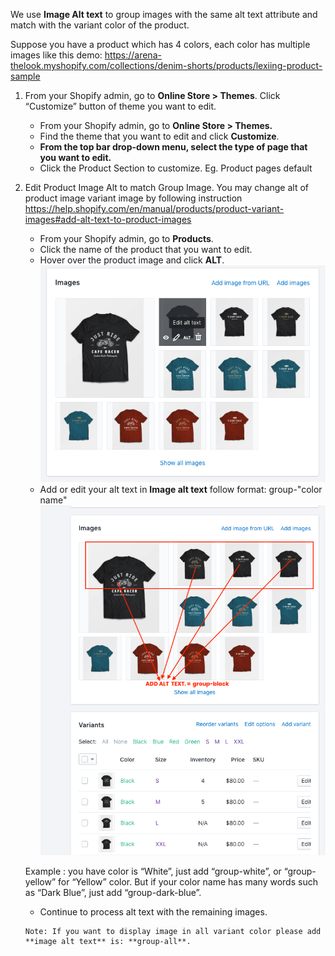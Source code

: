 
We use **Image Alt text** to group images with the same alt text attribute and match with the variant color of the product.

Suppose you have a product which has 4 colors, each color has multiple images like this demo: https://arena-thelook.myshopify.com/collections/denim-shorts/products/lexiing-product-sample

1. From your Shopify admin, go to **Online Store > Themes**. Click “Customize” button of theme you want to edit.
    * From your Shopify admin, go to **Online Store &gt; Themes.**
    * Find the theme that you want to edit and click **Customize**.
    * **From the top bar drop-down menu, select the type of page that you want to edit.**
    * Click the Product Section to customize. Eg. Product pages default
    
2. Edit Product Image Alt to match Group Image. You may change alt of product image variant image by following instruction https://help.shopify.com/en/manual/products/product-variant-images#add-alt-text-to-product-images

    * From your Shopify admin, go to **Products**.
    * Click the name of the product that you want to edit.
    * Hover over the product image and click **ALT**.
    ![](/assets/alt.png)
    * Add or edit your alt text in **Image alt text** follow format: group-"color name"
    ![](/assets/group-alt.png)
    
    Example : you have color is “White”, just add “group-white”, or “group-yellow” for “Yellow” color. But if your color name has many words such as “Dark Blue”, just add “group-dark-blue”.
    * Continue to process alt text with the remaining images.
    ```
    Note: If you want to display image in all variant color please add **image alt text** is: **group-all**.
    ```
